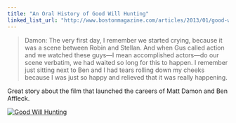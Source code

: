 ```yaml
---
title: "An Oral History of Good Will Hunting"
linked_list_url: "http://www.bostonmagazine.com/articles/2013/01/good-will-hunting-oral-history/print/"
---
```

<blockquote><p>
  Damon: The very first day, I remember we started crying, because it was a scene between Robin and Stellan. And when Gus called action and we watched these guys—I mean accomplished actors—do our scene verbatim, we had waited so long for this to happen. I remember just sitting next to Ben and I had tears rolling down my cheeks because I was just so happy and relieved that it was really happening.
</p></blockquote>
<p>Great story about the film that launched the careers of Matt Damon and Ben Affleck.</p>
<p><a href="http://target.georiot.com/Proxy.ashx?grid=9646&id=6PFrOqNV4B8&offerid=162397&type=3&subid=0&tmpid=3664&RD_PARM1=https%253A%252F%252Fitunes.apple.com%252Fca%252Fmovie%252Fgood-will-hunting%252Fid432764892%253Fuo%253D4%2526partnerId%253D30" target="itunes_store"><img src="http://r.mzstatic.com/images/web/linkmaker/badge_itunes-lrg.gif" alt="Good Will Hunting" style="border: 0;"/></a></p>
